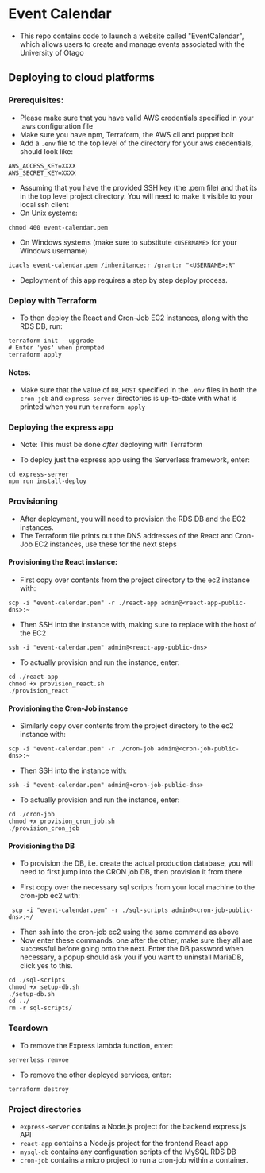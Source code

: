 # Event Calendar

- This repo contains code to launch a website called "EventCalendar", which allows users to create and manage events
  associated with the University of Otago

## Deploying to cloud platforms

### Prerequisites:

- Please make sure that you have valid AWS credentials specified in your .aws configuration file
- Make sure you have npm, Terraform, the AWS cli and puppet bolt
- Add a `.env` file to the top level of the directory for your aws credentials, should look like:

```
AWS_ACCESS_KEY=XXXX
AWS_SECRET_KEY=XXXX
```

- Assuming that you have the provided SSH key (the .pem file) and that its in the top level project directory. You will
  need to make it visible to your local ssh client
- On Unix systems:

```shell
chmod 400 event-calendar.pem
```
- On Windows systems (make sure to substitute `<USERNAME>` for your Windows username)
```shell
icacls event-calendar.pem /inheritance:r /grant:r "<USERNAME>:R"
```

- Deployment of this app requires a step by step deploy process.

### Deploy with Terraform

- To then deploy the React and Cron-Job EC2 instances, along with the RDS DB, run:

```shell
terraform init --upgrade
# Enter 'yes' when prompted
terraform apply 
```

#### Notes:
- Make sure that the value of `DB_HOST` specified in the `.env` files in both the `cron-job` and `express-server` directories is up-to-date with what is printed when you run `terraform apply`


### Deploying the express app

- Note: This must be done *after* deploying with Terraform

- To deploy just the express app using the Serverless framework, enter:

```shell
cd express-server
npm run install-deploy
```


### Provisioning

- After deployment, you will need to provision the RDS DB and the EC2 instances.
- The Terraform file prints out the DNS addresses of the React and Cron-Job EC2 instances, use these for the next steps

#### Provisioning the React instance:

- First copy over contents from the project directory to the ec2 instance with:

```shell
scp -i "event-calendar.pem" -r ./react-app admin@<react-app-public-dns>:~
```

- Then SSH into the instance with, making sure to replace <host> with the host of the EC2

```shell
ssh -i "event-calendar.pem" admin@<react-app-public-dns>
```

- To actually provision and run the instance, enter:

```shell
cd ./react-app
chmod +x provision_react.sh
./provision_react
```

#### Provisioning the Cron-Job instance

- Similarly copy over contents from the project directory to the ec2 instance with:

```shell
scp -i "event-calendar.pem" -r ./cron-job admin@<cron-job-public-dns>:~
```

- Then SSH into the instance with:

```shell
ssh -i "event-calendar.pem" admin@<cron-job-public-dns>
```

- To actually provision and run the instance, enter:

```shell
cd ./cron-job
chmod +x provision_cron_job.sh
./provision_cron_job
```

#### Provisioning the DB

- To provision the DB, i.e. create the actual production database, you will need to first jump into the CRON job DB,
  then provision it from there

- First copy over the necessary sql scripts from your local machine to the cron-job ec2 with:

```shell
 scp -i "event-calendar.pem" -r ./sql-scripts admin@<cron-job-public-dns>:~/
```

- Then ssh into the cron-job ec2 using the same command as above
- Now enter these commands, one after the other, make sure they all are successful before going onto the next. Enter the
  DB password when necessary, a popup should ask you if you want to uninstall MariaDB, click yes to this.

```shell
cd ./sql-scripts
chmod +x setup-db.sh
./setup-db.sh
cd ../
rm -r sql-scripts/
```


### Teardown
- To remove the Express lambda function, enter:
```shell
serverless remvoe
```
- To remove the other deployed services, enter:
```shell
terraform destroy
```

### Project directories

- `express-server` contains a Node.js project for the backend express.js API
- `react-app` contains a Node.js project for the frontend React app
- `mysql-db` contains any configuration scripts of the MySQL RDS DB
- `cron-job` contains a micro project to run a cron-job within a container.